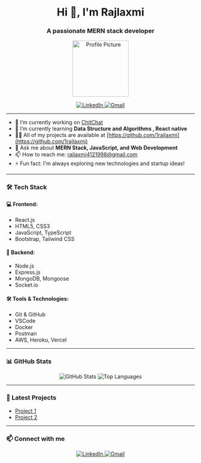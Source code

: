 <h1 align="center">Hi 👋, I'm Rajlaxmi</h1>
<h3 align="center">A passionate MERN stack developer</h3>

<p align="center">
  <img src="https://avatars.githubusercontent.com/u/132902555?s=400&u=7785e4025036065a46c970636f943e1b33541238&v=4" alt="Profile Picture" width="150" />
</p>

<p align="center">
  <a href="https://www.linkedin.com/in/rajlaxmi-cuh/" target="_blank">
    <img src="https://img.shields.io/badge/-LinkedIn-0e76a8?style=for-the-badge&logo=Linkedin&logoColor=white" alt="LinkedIn" />
  </a>
  <a href="mailto:rajlaxmi4121998@gmail.com">
    <img src="https://img.shields.io/badge/-Gmail-D14836?style=for-the-badge&logo=Gmail&logoColor=white" alt="Gmail" />
  </a>
</p>

---

- 🔭 I’m currently working on [ChitChat](https://github.com/1rajlaxmi/back_end)
- 🌱 I’m currently learning **Data Structure and Algorithms , React native**
- 👨‍💻 All of my projects are available at [https://github.com/1rajlaxmi](https://github.com/1rajlaxmi)
- 💬 Ask me about **MERN Stack, JavaScript, and Web Development**
- 📫 How to reach me: rajlaxmi4121998@gmail.com
- ⚡ Fun fact: I'm always exploring new technologies and startup ideas!

---

### 🛠 Tech Stack

#### 💻 Frontend:
- React.js
- HTML5, CSS3
- JavaScript, TypeScript
- Bootstrap, Tailwind CSS

#### 🔧 Backend:
- Node.js
- Express.js
- MongoDB, Mongoose
- Socket.io

#### 🛠 Tools & Technologies:
- Git & GitHub
- VSCode
- Docker
- Postman
- AWS, Heroku, Vercel

---

### 📊 GitHub Stats
<p align="center">
  <img src="https://github-readme-stats.vercel.app/api?username=1rajlaxmi&show_icons=true&theme=radical" alt="GitHub Stats" />
  <img src="https://github-readme-stats.vercel.app/api/top-langs/?username=1rajlaxmi&layout=compact&theme=radical" alt="Top Languages" />
</p>

---

### 🚀 Latest Projects
- [Project 1](https://github.com/1rajlaxmi/back_end)
- [Project 2](https://github.com/1rajlaxmi/virtualhelp)

---

### 📫 Connect with me
<p align="center">
  <a href="https://www.linkedin.com/in/rajlaxmi-cuh/" target="_blank">
    <img src="https://img.shields.io/badge/-LinkedIn-0e76a8?style=for-the-badge&logo=Linkedin&logoColor=white" alt="LinkedIn" />
  </a>
  <a href="mailto:rajlaxmi4121998@gmail.com">
    <img src="https://img.shields.io/badge/-Gmail-D14836?style=for-the-badge&logo=Gmail&logoColor=white" alt="Gmail" />
  </a>
</p>
